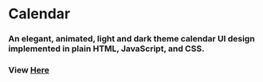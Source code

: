 # Calendar
### An elegant, animated, light and dark theme calendar UI design implemented in plain HTML, JavaScript, and CSS.



### View [Here](https://anshika1806.github.io/calendar/)
